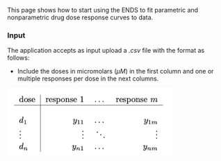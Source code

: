 This page shows how to start using the ENDS to fit parametric and nonparametric drug dose response curves to data.

###  Input  

The application accepts as input upload a *.csv* file with the format as follows:

- Include the doses in micromolars ($\mu M$)​  in the first column and one or multiple responses per dose in the next columns.

<img src="images/fig2.png" alt="drawing" style="width:380px;"/>

